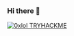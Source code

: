 ### Hi there 👋

[![0xlol TRYHACKME](https://github.com/user-attachments/assets/90834057-81cf-44a2-b1d7-d76e3c3106a1)](https://tryhackme.com/api/v2/badges/public-profile?userPublicId=2101993)
